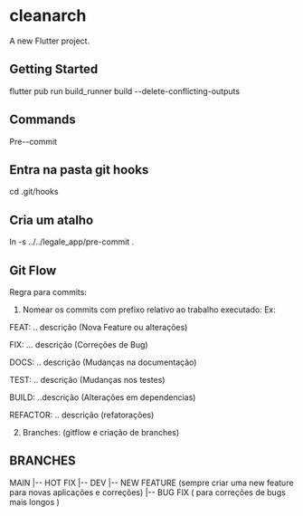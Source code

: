 # cleanarch

A new Flutter project.

## Getting Started

flutter pub run build_runner build --delete-conflicting-outputs

## Commands

Pre--commit
## Entra na pasta git hooks 
cd .git/hooks 

## Cria um atalho
ln -s ../../legale_app/pre-commit .

## Git Flow

Regra para commits:

1. Nomear os commits com prefixo relativo ao trabalho executado: Ex:

FEAT: .. descrição (Nova Feature ou alterações)

FIX: ... descrição (Correções de Bug)

DOCS: .. descrição (Mudanças na documentação)

TEST: .. descrição (Mudanças nos testes)

BUILD: ..descrição (Alterações em dependencias)

REFACTOR: .. descrição (refatorações)

2. Branches: (gitflow e criação de branches)

## BRANCHES

MAIN
   |-- HOT FIX
   |-- DEV
      |-- NEW FEATURE (sempre criar uma new feature para novas aplicações e correções)
      |-- BUG FIX ( para correções de bugs mais longos )


